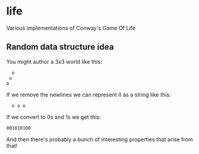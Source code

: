 # life

Various implementations of Conway's Game Of Life

## Random data structure idea

You might author a 3x3 world like this:

```
  o
 o 
o  
```

If we remove the newlines we can represent it as a string like this:

```
  o o o  
```

If we convert to 0s and 1s we get this:

```
001010100
```

And then there's probably a bunch of interesting properties that arise from
that!
